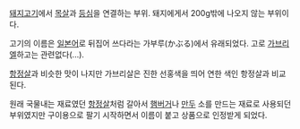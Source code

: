 [돼지고기](%EB%8F%BC%EC%A7%80%EA%B3%A0%EA%B8%B0.md)에서
[목살](%EB%AA%A9%EC%82%B4.md)과 [등심](%EB%93%B1%EC%8B%AC.md)을 연결하는 부위. 돼지에게서
200g밖에 나오지 않는 부위이다.

고기의 이름은 [일본어](%EC%9D%BC%EB%B3%B8%EC%96%B4.md)로 뒤집어 쓰다라는 가부루(かぶる)에서 유래되었다.
고로 [가브리엘](%EA%B0%80%EB%B8%8C%EB%A6%AC%EC%97%98.md)하고는 관련없다(...).

[항정살](%ED%95%AD%EC%A0%95%EC%82%B4.md)과 비슷한 맛이 나지만 가브리살은 진한 선홍색을 띄어 연한 색인
항정살과 비교된다.

원래 국물내는 재료였던 [항정살](%ED%95%AD%EC%A0%95%EC%82%B4.md)처럼 갈아서
[햄버거](%ED%96%84%EB%B2%84%EA%B1%B0.md)나 [만두](%EB%A7%8C%EB%91%90.md) 소를
만드는 재료로 사용되던 부위였지만 구이용으로 팔기 시작하면서 이름이 붙고 상품으로 인정받게 되었다.

